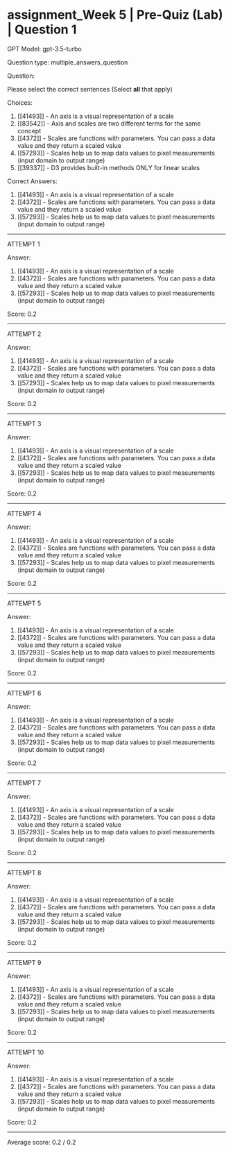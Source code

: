 # assignment_Week 5 | Pre-Quiz (Lab) | Question 1

GPT Model: gpt-3.5-turbo

Question type: multiple_answers_question

Question:
<div><p><span>Please select the correct sentences (Select <strong>all</strong> that apply)</span></p></div>

Choices:
1. [[41493]] - An axis is a visual representation of a scale
2. [[83542]] - Axis and scales are two different terms for the same concept
3. [[4372]] - Scales are functions with parameters. You can pass a data value and they return a scaled value
4. [[57293]] - Scales help us to map data values to pixel measurements (input domain to output range)
5. [[39337]] - D3 provides built-in methods ONLY for linear scales

Correct Answers:
1. [[41493]] - An axis is a visual representation of a scale
3. [[4372]] - Scales are functions with parameters. You can pass a data value and they return a scaled value
4. [[57293]] - Scales help us to map data values to pixel measurements (input domain to output range)

****************************************

ATTEMPT 1

Answer: 
1. [[41493]] - An axis is a visual representation of a scale
3. [[4372]] - Scales are functions with parameters. You can pass a data value and they return a scaled value
4. [[57293]] - Scales help us to map data values to pixel measurements (input domain to output range)

Score: 0.2

--------------------

ATTEMPT 2

Answer: 
1. [[41493]] - An axis is a visual representation of a scale
3. [[4372]] - Scales are functions with parameters. You can pass a data value and they return a scaled value
4. [[57293]] - Scales help us to map data values to pixel measurements (input domain to output range)

Score: 0.2

--------------------

ATTEMPT 3

Answer: 
1. [[41493]] - An axis is a visual representation of a scale
3. [[4372]] - Scales are functions with parameters. You can pass a data value and they return a scaled value
4. [[57293]] - Scales help us to map data values to pixel measurements (input domain to output range)

Score: 0.2

--------------------

ATTEMPT 4

Answer: 
1. [[41493]] - An axis is a visual representation of a scale
3. [[4372]] - Scales are functions with parameters. You can pass a data value and they return a scaled value
4. [[57293]] - Scales help us to map data values to pixel measurements (input domain to output range)

Score: 0.2

--------------------

ATTEMPT 5

Answer: 
1. [[41493]] - An axis is a visual representation of a scale
2. [[4372]] - Scales are functions with parameters. You can pass a data value and they return a scaled value
4. [[57293]] - Scales help us to map data values to pixel measurements (input domain to output range)

Score: 0.2

--------------------

ATTEMPT 6

Answer:
1. [[41493]] - An axis is a visual representation of a scale
3. [[4372]] - Scales are functions with parameters. You can pass a data value and they return a scaled value
4. [[57293]] - Scales help us to map data values to pixel measurements (input domain to output range)

Score: 0.2

--------------------

ATTEMPT 7

Answer:
1. [[41493]] - An axis is a visual representation of a scale
3. [[4372]] - Scales are functions with parameters. You can pass a data value and they return a scaled value
4. [[57293]] - Scales help us to map data values to pixel measurements (input domain to output range)

Score: 0.2

--------------------

ATTEMPT 8

Answer:
1. [[41493]] - An axis is a visual representation of a scale
3. [[4372]] - Scales are functions with parameters. You can pass a data value and they return a scaled value
4. [[57293]] - Scales help us to map data values to pixel measurements (input domain to output range)

Score: 0.2

--------------------

ATTEMPT 9

Answer: 
1. [[41493]] - An axis is a visual representation of a scale
2. [[4372]] - Scales are functions with parameters. You can pass a data value and they return a scaled value
4. [[57293]] - Scales help us to map data values to pixel measurements (input domain to output range)

Score: 0.2

--------------------

ATTEMPT 10

Answer:
1. [[41493]] - An axis is a visual representation of a scale
3. [[4372]] - Scales are functions with parameters. You can pass a data value and they return a scaled value
4. [[57293]] - Scales help us to map data values to pixel measurements (input domain to output range)

Score: 0.2

--------------------

Average score: 0.2 / 0.2
